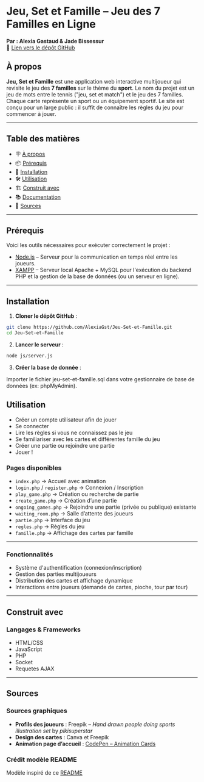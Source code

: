 # Jeu, Set et Famille – Jeu des 7 Familles en Ligne


**Par : Alexia Gastaud & Jade Bissessur**  
🔗 [Lien vers le dépôt GitHub](https://github.com/AlexiaGst/Jeu-Set-et-Famille)


## À propos


**Jeu, Set et Famille** est une application web interactive multijoueur qui revisite le jeu des **7 familles** sur le thème du **sport**. Le nom du projet est un jeu de mots entre le tennis ("jeu, set et match") et le jeu des 7 familles.  
Chaque carte représente un sport ou un équipement sportif. Le site est conçu pour un large public : il suffit de connaître les règles du jeu pour commencer à jouer.




---


## Table des matières


- 🪧 [À propos](#à-propos)
- 📦 [Prérequis](#prérequis)
- 🚀 [Installation](#installation)
- 🛠️ [Utilisation](#utilisation)
- 🏗️ [Construit avec](#construit-avec)
- 📚 [Documentation](#documentation)
- 📝 [Sources](#sources)


---


## Prérequis


Voici les outils nécessaires pour exécuter correctement le projet :


- [Node.js](https://nodejs.org/) – Serveur pour la communication en temps réel entre les joueurs.
- [XAMPP](https://www.apachefriends.org/fr/index.html) – Serveur local Apache + MySQL pour l'exécution du backend PHP et la gestion de la base de données (ou un serveur en ligne).


---


##  Installation


1. **Cloner le dépôt GitHub** :


```bash
git clone https://github.com/AlexiaGst/Jeu-Set-et-Famille.git
cd Jeu-Set-et-Famille
```

2. **Lancer le serveur** :

```bash
node js/server.js
```

3. **Créer la base de donnée** :


Importer le fichier jeu-set-et-famille.sql dans votre gestionnaire de base de données (ex: phpMyAdmin).

## Utilisation

- Créer un compte utilisateur afin de jouer
- Se connecter 
- Lire les règles si vous ne connaissez pas le jeu
- Se familiariser avec les cartes et différentes famille du jeu
- Créer une partie ou rejoindre une partie 
- Jouer !

### Pages disponibles

- `index.php` → Accueil avec animation  
- `login.php` / `register.php` → Connexion / Inscription  
- `play_game.php` → Création ou recherche de partie  
- `create_game.php` → Création d’une partie  
- `ongoing_games.php` → Rejoindre une partie (privée ou publique) existante  
- `waiting_room.php` → Salle d’attente des joueurs  
- `partie.php` → Interface du jeu  
- `regles.php` → Règles du jeu  
- `famille.php` → Affichage des cartes par famille 

---

### Fonctionnalités

- Système d'authentification (connexion/inscription)  
- Gestion des parties multijoueurs  
- Distribution des cartes et affichage dynamique  
- Interactions entre joueurs (demande de cartes, pioche, tour par tour)

---

## Construit avec

### Langages & Frameworks

- HTML/CSS  
- JavaScript  
- PHP  
- Socket
- Requetes AJAX

---

## Sources

### Sources graphiques

- **Profils des joueurs** : Freepik – *Hand drawn people doing sports illustration set* by *pikisuperstar*  
- **Design des cartes** : Canva et Freepik  
- **Animation page d’accueil** : [CodePen – Animation Cards](https://codepen.io/waseem-polus/pen/NWLVzwb)

### Crédit modèle README

Modèle inspiré de ce [README](https://gist.github.com/marc-gavanier/8e2a2a14a888deb80978373e51682bfb)



